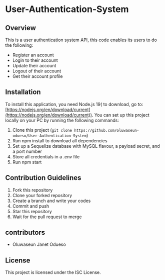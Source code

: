 # User-Authentication-System

## Overview

This is a user authentication system API, this code enables its users to do the following:

- Register an account
- Login to their account
- Update their account
- Logout of their account
- Get their account profile

## Installation

To install this application, you need Node.js 19( to download, go to: [https://nodejs.org/en/download/current](https://nodejs.org/en/download/current)). You can set up this project locally on your PC by running the following commands:

1. Clone this project (`git clone https://github.com/oluwaseun-odueso/User-Authentication-System`)
2. Run npm install to download all dependencies
3. Set up a Sequelize database with MySQL flavour, a payload secret, and a port number
4. Store all credentials in a .env file 
5. Run npm start

## Contribution Guidelines

1. Fork this repository
2. Clone your forked repository
3. Create a branch and write your codes
4. Commit and push
5. Star this repository
6. Wait for the pull request to merge

## contributors

- Oluwaseun Janet Odueso

## License

This project is licensed under the ISC License.
